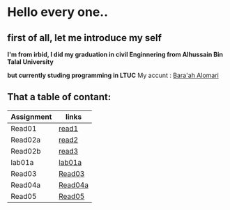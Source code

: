 # Hello every one..

## first of all, let me introduce my self

**I'm from irbid, I did my graduation in civil Enginnering from Alhussain Bin Talal University**

**but currently studing programming in LTUC**
My accunt : 
[Bara'ah Alomari](https://github.com/baraahalomari)

## That a table of contant:


  Assignment | links  |
  -----------| ------- |
  Read01      | [read1](Read01) |
  Read02a      | [read2](Read02a) |
  Read02b      | [read3](Read02b)     |
  lab01a    |  [lab01a](lab01a) 
  Read03     | [Read03](Read03)
  Read04a     | [Read04a](Read04a)
  Read05       | [Read05](Read05)
















































